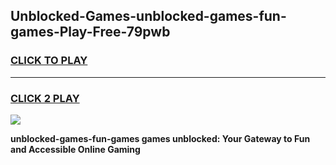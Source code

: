 
## Unblocked-Games-unblocked-games-fun-games-Play-Free-79pwb
<h3>
<a href="https://premium76.site?title=unblocked-games-fun-games&ref=18A">CLICK TO PLAY</a></h3>
<hr>

<h3>
<a href="https://premium76.site?title=unblocked-games-fun-games&ref=18A">CLICK 2 PLAY</a>
  
</h3>

<a href="https://premium76.site?title=unblocked-games-fun-games&ref=18A"><img src="https://clearcache.store/games.png"></a>


**unblocked-games-fun-games games unblocked: Your Gateway to Fun and Accessible Online Gaming**

